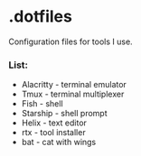 # .dotfiles

Configuration files for tools I use.

### List:
  - Alacritty - terminal emulator
  - Tmux - terminal multiplexer
  - Fish - shell
  - Starship - shell prompt
  - Helix - text editor
  - rtx - tool installer
  - bat - cat with wings

